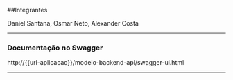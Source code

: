 ##Integrantes

Daniel Santana, Osmar Neto, Alexander Costa


___


### Documentação no Swagger

http://{{url-aplicacao}}/modelo-backend-api/swagger-ui.html

___
